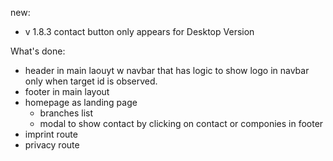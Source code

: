 new:

- v 1.8.3 contact button only appears for Desktop Version

What's done:

- header in main laouyt w navbar that has logic to show logo in navbar only when target id is observed.
- footer in main layout
- homepage as landing page
  - branches list
  - modal to show contact by clicking on contact or componies in footer
- imprint route
- privacy route
